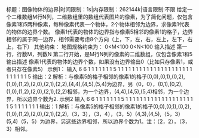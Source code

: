 标题：图像物体的边界|时间限制：1s|内存限制：262144k|语言限制:不限
	给定一个二维数组M行N列，二维数组里的数组代表图片的像素，为了简化问题，仅包含像素1和5两种像素，每种像素代表一个物体，2个物体相邻为边界，求像素1代表的物体的边界个数。
	像素1代表的物体的边界指与像素5相邻的像素1的格子，边界相邻的属于同一边界，相邻需要考虑8个方向（上，下，左，右，左上，左下，右上，右下）
其他约束：
地图规格约束为：
0<M<100
0<N<100
	输入描述
	第一行，行数M，列数N
	第二行开始，是M行N列的像素的二维数组，仅包含像素1和5
	输出描述
	像素1代表的物体的边界个数，如果没有边界输出0（比如只存像素1，或者只存在像素5）
示例1：
输入
6 6
1 1 1 1 1 1 
1 5 1 1 1 1 
1 1 1 1 1 1 
1 1 1 1 1 1
1 1 1 1 1 1 
1 1 1 1 1 5 
输出：2
解析：与像素5的格子相邻的像素1的格子(0,0),(0,1),(0,2),(1,0),(1,2),(2,0),(2,1),(2,2),(4,4),(4,5),(5,4)为边界，另（0，0），(0,1),(0,2),(1,0),(1,2),(2,0),(2,1),(2,2)相邻，为一个边界，(4,4),(4,5),(5,4)相邻，为一个边界，所以边界个数为2.
示例2
输入
6 6
1 1 1 1 1 1 
1 5 1 1 1 1 
1 1 1 1 1 1 
1 1 1 1 1 1
1 1 1 1 5 1 
1 1 1 1 1 1 
输出：1
解析：与像素5的格子相邻的像素1的格子(0,0),(0,1),(0,2),(1,0),(1,2),(2,0),(2,1),(2,2),（3，3），（3，4），（3，5）(4,3),(4,5),（5，3）(5,4)（5，5）为边界，另这些边界相邻，所以边界个数为1。注：（2，2），（3，3）相邻。
